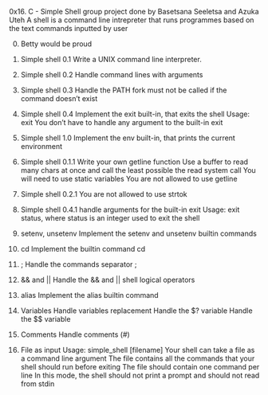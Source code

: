 0x16. C - Simple Shell group project done by Basetsana Seeletsa and Azuka Uteh
A shell is a command line intrepreter that runs programmes based on the text commands inputted by user

0. Betty would be proud

1. Simple shell 0.1
Write a UNIX command line interpreter.

2. Simple shell 0.2
Handle command lines with arguments

3. Simple shell 0.3
Handle the PATH
fork must not be called if the command doesn’t exist

4. Simple shell 0.4
Implement the exit built-in, that exits the shell
Usage: exit
You don’t have to handle any argument to the built-in exit

5. Simple shell 1.0
Implement the env built-in, that prints the current environment

6. Simple shell 0.1.1
Write your own getline function
Use a buffer to read many chars at once and call the least possible the read system call
You will need to use static variables
You are not allowed to use getline

7. Simple shell 0.2.1
You are not allowed to use strtok

8. Simple shell 0.4.1
handle arguments for the built-in exit
Usage: exit status, where status is an integer used to exit the shell

9. setenv, unsetenv
Implement the setenv and unsetenv builtin commands

10. cd
Implement the builtin command cd

11. ;
Handle the commands separator ;

12. && and ||
Handle the && and || shell logical operators

13. alias
Implement the alias builtin command

14. Variables
Handle variables replacement
Handle the $? variable
Handle the $$ variable

15. Comments
Handle comments (#)

16. File as input
Usage: simple_shell [filename]
Your shell can take a file as a command line argument
The file contains all the commands that your shell should run before exiting
The file should contain one command per line
In this mode, the shell should not print a prompt and should not read from stdin

